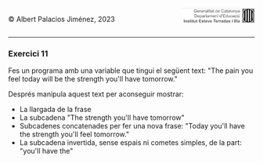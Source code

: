 <div style="display: flex; width: 100%;">
    <div style="flex: 1; padding: 0px;">
        <p>© Albert Palacios Jiménez, 2023</p>
    </div>
    <div style="flex: 1; padding: 0px; text-align: right;">
        <img src="../../assets/ieti.png" height="32" alt="Logo de IETI" style="max-height: 32px;">
    </div>
</div>
<hr/>

### Exercici 11

Fes un programa amb una variable que tingui el següent text: "The pain you feel today will be the strength you'll have tomorrow."

Després manipula aquest text per aconseguir mostrar:
* La llargada de la frase
* La subcadena "The strength you'll have tomorrow"
* Subcadenes concatenades per fer una nova frase: "Today you'll have the strength you'll feel tomorrow."
* La subcadena invertida, sense espais ni cometes simples, de la part: "you'll have the"

